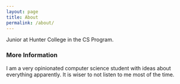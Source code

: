 ```yaml
---
layout: page
title: About
permalink: /about/
---
```


Junior at Hunter College in the CS Program.

### More Information

I am a very opinionated computer science student with ideas about everything apparently. It is wiser to not listen to me most of the time. 
